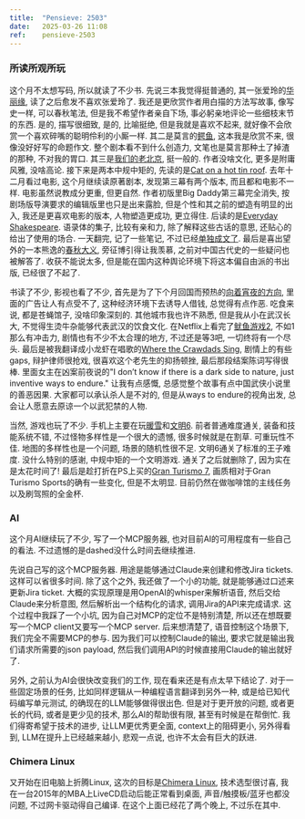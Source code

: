 ```yaml
---
title:  "Pensieve: 2503"
date:   2025-03-26 11:08
ref:    pensieve-2503
---
```


### 所读所观所玩

这个月不太想写码, 所以就读了不少书. 先说三本我觉得挺普通的, 其一张爱玲的[华丽缘](https://book.douban.com/subject/30204339/), 读了之后愈发不喜欢张爱玲了. 我还是更欣赏作者用白描的方法写故事, 像写史一样, 可以春秋笔法, 但是我不希望作者亲自下场, 事必躬亲地评论一些细枝末节的东西. 是的, 描写很细致, 是的, 比喻挺绝, 但是我就是喜欢不起来, 就好像不会欣赏一个喜欢碎嘴的聪明伶利的小厮一样. 其二是莫言的[鳄鱼](https://book.douban.com/subject/36398795/), 这本我是欣赏不来, 很像没好好写的命题作文. 整个剧本看不到什么创造力, 文笔也是莫言那种土了掉渣的那种, 不对我的胃口. 其三是[我们的老北京](https://book.douban.com/subject/26767013/), 挺一般的. 作者没啥文化, 更多是附庸风雅, 没啥高论. 接下来是两本中规中矩的, 先读的是[Cat on a hot tin roof](https://book.douban.com/subject/4006024/). 去年十二月看过电影, 这个月继续读原著剧本, 发现第三幕有两个版本, 而且都和电影不一样. 电影虽然说教成分更重, 但更自然. 作者初版里Big Daddy第三幕完全消失, 按剧场版导演要求的编辑版里也只是出来露脸, 但是个性和其之前的塑造有明显的出入, 我还是更喜欢电影的版本, 人物塑造更成功, 更立得住. 后读的是[Everyday Shakespeare](https://www.goodreads.com/book/show/75673945-everyday-shakespeare). 语录体的集子, 比较有亲和力, 除了解释这些古话的意思, 还贴心的给出了使用的场合. 一天翻完, 记了一些笔记, 不过已经[单独成文了](/2025/shakespeare-quotes.html). 最后是喜出望外的一本熊逸的[春秋大义](https://book.douban.com/subject/30483961/), 旁征博引得让我羡慕, 之前对中国古代史的一些疑问也被解答了. 收获不能说太多, 但是能在国内这种舆论环境下将这本偏自由派的书出版, 已经很了不起了.

书读了不少, 影视也看了不少, 首先是为了下个月回国而预热的[向着宵夜的方向](https://movie.douban.com/subject/35268000/), 里面的广告让人有点受不了, 这种经济环境下去诱导人借钱, 总觉得有点作恶. 吃食来说, 都是苍蝇馆子, 没啥印象深刻的. 其他城市我也许不熟悉, 但是我从小在武汉长大, 不觉得生烫牛杂能够代表武汉的饮食文化. 在Netflix上看完了[鱿鱼游戏2](https://www.netflix.com/title/81040344), 不如1那么有冲击力, 剧情也有不少不太合理的地方, 不过还是等3吧, 一切终将有一个尽头. 最后是被我翻译成小龙虾在唱歌的[Where the Crawdads Sing](https://www.netflix.com/title/81564396), 剧情上的有些gaps, 辩护律师很抢戏, 很喜欢这个老先生的抑扬顿挫, 最后那段结案陈词写得很棒. 里面女主在凶案前夜说的"I don’t know if there is a dark side to nature, just inventive ways to endure." 让我有点感慨, 总感觉整个故事有点中国武侠小说里的善恶因果. 大家都可以承认杀人是不对的, 但是从ways to endure的视角出发, 总会让人愿意去原谅一个以武犯禁的人物.

当然, 游戏也玩了不少. 手机上主要在玩[暖雪](https://apps.apple.com/cn/app/id1635315427)和[文明6](https://apps.apple.com/au/app/id6478899805). 前者普通难度通关, 装备和技能系统不错, 不过怪物多样性是一个很大的遗憾, 很多时候就是在割草. 可重玩性不佳. 地图的多样性也是一个问题, 场景的随机性很不足. 文明6通关了标准的王子难度. 没什么特别的感谢, 中规中矩的一个文明游戏. 通关了之后就删除了, 因为实在是太花时间了! 最后是趁打折在PS上买的[Gran Turismo 7](https://www.playstation.com/en-au/games/gran-turismo-7/), 画质相对于Gran Turismo Sports的确有一些变化, 但是不太明显. 目前仍然在做咖啡馆的主线任务以及刷驾照的全金杯.

### AI

这个月AI继续玩了不少, 写了一个MCP服务器, 也对目前AI的可用程度有一些自己的看法. 不过遗憾的是dashed没什么时间去继续推进.

先说自己写的这个MCP服务器. 用途是能够通过Claude来创建和修改Jira tickets. 这样可以省很多时间. 除了这个之外, 我还做了一个小的功能, 就是能够通过口述来更新Jira ticket. 大概的实现原理是用OpenAI的whisper来解析语音, 然后交给Claude来分析意图, 然后解析出一个结构化的请求, 调用Jira的API来完成请求. 这个过程中我踩了一个小坑, 因为自己对MCP的定位不是特别清楚, 所以还在想既要写一个MCP client又要写一个MCP server. 后来想清楚了, 语音控制这个场景下, 我们完全不需要MCP的参与. 因为我们可以控制Claude的输出, 要求它就是输出我们请求所需要的json payload, 然后我们调用API的时候直接用Claude的输出就好了.

另外, 之前认为AI会很快改变我们的工作, 现在看来还是有点太早下结论了. 对于一些固定场景的任务, 比如同样逻辑从一种编程语言翻译到另外一种, 或是给已知代码编写单元测试, 的确现在的LLM能够做得很出色. 但是对于更开放的问题, 或者更长的代码, 或者是更少见的技术, 那么AI的帮助很有限, 甚至有时候是在帮倒忙. 我们得寄希望于技术的进步, 让LLM更优秀更全面, context上的阻碍更小, 另外得看到, LLM在提升上已经越来越小, 悲观一点说, 也许不太会有巨大的跃进.

### Chimera Linux

又开始在旧电脑上折腾Linux, 这次的目标是[Chimera Linux](https://chimera-linux.org/), 技术选型很讨喜, 我在一台2015年的MBA上LiveCD启动后能正常看到桌面, 声音/触摸板/蓝牙也都没问题, 不过网卡驱动得自己编译. 在这个上面已经花了两个晚上, 不过乐在其中.
